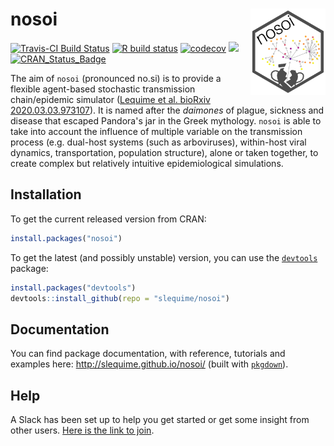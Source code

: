 nosoi <img src="man/figures/logo.png" align="right" alt="" width="120" />
===============
<!-- badges: start -->
[![Travis-CI Build Status](https://api.travis-ci.org/slequime/nosoi.svg?branch=master)](https://travis-ci.org/slequime/nosoi)
[![R build status](https://github.com/slequime/nosoi/workflows/R-CMD-check/badge.svg)](https://github.com/slequime/nosoi/actions)
[![codecov](https://codecov.io/gh/slequime/nosoi/branch/master/graph/badge.svg)](https://codecov.io/gh/slequime/nosoi)
[![](https://img.shields.io/github/license/slequime/nosoi)](http://slequime.github.io/nosoi/)
[![CRAN\_Status\_Badge](https://www.r-pkg.org/badges/version/nosoi)](https://cran.r-project.org/package=nosoi)
<!-- badges: end -->

The aim of `nosoi` (pronounced no.si) is to provide a flexible agent-based stochastic transmission chain/epidemic simulator ([Lequime et al. bioRxiv 2020.03.03.973107](https://www.biorxiv.org/content/10.1101/2020.03.03.973107v1)). It is named after the *daimones* of plague, sickness and disease that escaped Pandora's jar in the Greek mythology. `nosoi` is able to take into account the influence of multiple variable on the transmission process (e.g. dual-host systems (such as arboviruses), within-host viral dynamics, transportation, population structure), alone or taken together, to create complex but relatively intuitive epidemiological simulations.

## Installation
To get the current released version from CRAN:
```R
install.packages("nosoi")
```

To get the latest (and possibly unstable) version, you can use the [`devtools`](https://github.com/hadley/devtools) package:
```R
install.packages("devtools")
devtools::install_github(repo = "slequime/nosoi")
```

## Documentation

You can find package documentation, with reference, tutorials and examples here: http://slequime.github.io/nosoi/ (built with [`pkgdown`](https://github.com/hadley/pkgdown)).

## Help

A Slack has been set up to help you get started or get some insight from other users. [Here is the link to join](https://join.slack.com/t/nosoi/shared_invite/enQtOTUxMTc2MjA3NjY1LWQwOWM5Yzc1MTM1OTRkMmU5NDY2ZGQyYmRlMTE0YmVhMTNmYTg3MTljNWJkODFhMmI5NTZkOTI2YTI0YWE0YjQ).
